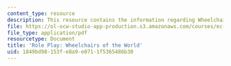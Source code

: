 ```yaml
---
content_type: resource
description: This resource contains the information regarding Wheelchairs of the World.
file: https://ol-ocw-studio-app-production.s3.amazonaws.com/courses/ec-701j-d-lab-i-development-fall-2009/1849bd98153fe8a9e0711f5365486b30_MITEC_701JF09_act02chair_rp.pdf
file_type: application/pdf
resourcetype: Document
title: 'Role Play: Wheelchairs of the World'
uid: 1849bd98-153f-e8a9-e071-1f5365486b30
---
```

